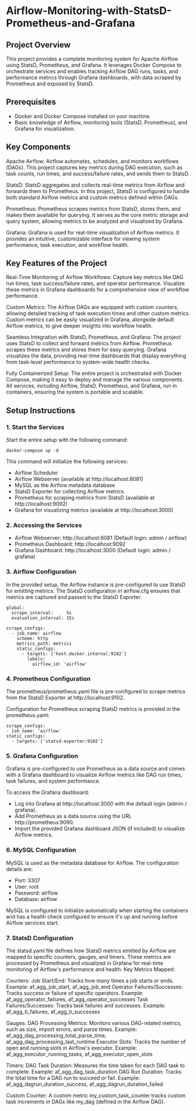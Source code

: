 # Airflow-Monitoring-with-StatsD-Prometheus-and-Grafana

## Project Overview

This project provides a complete monitoring system for Apache Airflow using StatsD, Prometheus, and Grafana. It leverages Docker Compose to orchestrate services and enables tracking Airflow DAG runs, tasks, and performance metrics through Grafana dashboards, with data scraped by Prometheus and exposed by StatsD.

## Prerequisites

- Docker and Docker Compose installed on your machine.
- Basic knowledge of Airflow, monitoring tools (StatsD, Prometheus), and Grafana for visualization.

## Key Components

  Apache Airflow:
      Airflow automates, schedules, and monitors workflows (DAGs). This project captures key metrics during DAG execution, such as task counts, run times, and success/failure rates, and sends them to StatsD.

  StatsD:
      StatsD aggregates and collects real-time metrics from Airflow and forwards them to Prometheus. In this project, StatsD is configured to handle both standard Airflow metrics and custom metrics defined within DAGs.

  Prometheus:
      Prometheus scrapes metrics from StatsD, stores them, and makes them available for querying. It serves as the core metric storage and query system, allowing metrics to be analyzed and visualized by Grafana.

  Grafana:
      Grafana is used for real-time visualization of Airflow metrics. It provides an intuitive, customizable interface for viewing system performance, task execution, and workflow health.

## Key Features of the Project

  Real-Time Monitoring of Airflow Workflows:
        Capture key metrics like DAG run times, task success/failure rates, and operator performance.
        Visualize these metrics in Grafana dashboards for a comprehensive view of workflow performance.

  Custom Metrics:
        The Airflow DAGs are equipped with custom counters, allowing detailed tracking of task execution times and other custom metrics.
        Custom metrics can be easily visualized in Grafana, alongside default Airflow metrics, to give deeper insights into workflow health.

  Seamless Integration with StatsD, Prometheus, and Grafana:
        The project uses StatsD to collect and forward metrics from Airflow.
        Prometheus scrapes these metrics and stores them for easy querying.
        Grafana visualizes the data, providing real-time dashboards that display everything from task-level performance to system-wide health checks.

  Fully Containerized Setup:
        The entire project is orchestrated with Docker Compose, making it easy to deploy and manage the various components.
        All services, including Airflow, StatsD, Prometheus, and Grafana, run in containers, ensuring the system is portable and scalable.

## Setup Instructions

### 1. Start the Services

  Start the entire setup with the following command:
    
    docker-compose up -d

  This command will initialize the following services:

  - Airflow Scheduler
  - Airflow Webserver (available at http://localhost:8081)
  - MySQL as the Airflow metadata database
  - StatsD Exporter for collecting Airflow metrics
  - Prometheus for scraping metrics from StatsD (available at http://localhost:9092)
  - Grafana for visualizing metrics (available at http://localhost:3000)

### 2. Accessing the Services

  - Airflow Webserver: http://localhost:8081 (Default login: admin / airflow)
  - Prometheus Dashboard: http://localhost:9092
  - Grafana Dashboard: http://localhost:3000 (Default login: admin / grafana)

### 3. Airflow Configuration

  In the provided setup, the Airflow instance is pre-configured to use StatsD for emitting metrics. The StatsD configuration in airflow.cfg ensures that metrics are captured and passed to the StatsD Exporter.

    global:
      scrape_interval:     5s
      evaluation_interval: 15s

    scrape_configs:
      - job_name: airflow
        scheme: http
        metrics_path: metrics
        static_configs:
          - targets: ['host.docker.internal:9102']
            labels:
              airflow_id: 'airflow'

### 4. Prometheus Configuration

  The prometheus/prometheus.yaml file is pre-configured to scrape metrics from the StatsD Exporter at http://localhost:9102.

  Configuration for Prometheus scraping StatsD metrics is provided in the prometheus.yaml:

    scrape_configs:
    - job_name: 'airflow'
    static_configs:
      - targets: ['statsd-exporter:9102']


### 5. Grafana Configuration

   Grafana is pre-configured to use Prometheus as a data source and comes with a Grafana dashboard to visualize Airflow metrics like DAG run times, task failures, and system performance.

   To access the Grafana dashboard:

  - Log into Grafana at http://localhost:3000 with the default login (admin / grafana).
  - Add Prometheus as a data source using the URL http://prometheus:9090.
  - Import the provided Grafana dashboard JSON (if included) to visualize Airflow metrics.

### 6. MySQL Configuration

  MySQL is used as the metadata database for Airflow. The configuration details are:

  - Port: 3307
  - User: root
  - Password: airflow
  - Database: airflow

  MySQL is configured to initialize automatically when starting the containers and has a health check configured to ensure it's up and running before Airflow services start.

### 7. StatsD Configuration

   The statsd.yaml file defines how StatsD metrics emitted by Airflow are mapped to specific counters, gauges, and timers. These metrics are processed by Prometheus and visualized in Grafana for real-time monitoring of Airflow's performance and health.
  Key Metrics Mapped:

  Counters:
      Job Start/End: Tracks how many times a job starts or ends.
          Example: af_agg_job_start, af_agg_job_end
      Operator Failures/Successes: Tracks success or failure of specific operators.
          Example: af_agg_operator_failures, af_agg_operator_successes
      Task Failures/Successes: Tracks task failures and successes.
          Example: af_agg_ti_failures, af_agg_ti_successes

  Gauges:
        DAG Processing Metrics: Monitors various DAG-related metrics, such as size, import errors, and parse times.
            Example: af_agg_dag_processing_total_parse_time, af_agg_dag_processing_last_runtime
        Executor Slots: Tracks the number of open and running slots in Airflow's executor.
            Example: af_agg_executor_running_tasks, af_agg_executor_open_slots

  Timers:
        DAG Task Duration: Measures the time taken for each DAG task to complete.
            Example: af_agg_dag_task_duration
        DAG Run Duration: Tracks the total time for a DAG run to succeed or fail.
            Example: af_agg_dagrun_duration_success, af_agg_dagrun_duration_failed

  Custom Counter:
        A custom metric my_custom_task_counter tracks custom task increments in DAGs like my_dag (defined in the Airflow DAG).



    
